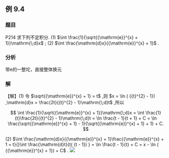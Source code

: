 ## 例 9.4
### 题目
P214 求下列不定积分.
(1) $\int \frac{1}{\sqrt{{\mathrm{e}}^{x} + 1}}\mathrm{\;d}x$ ; 
(2) $\int \frac{\mathrm{d}x}{{\mathrm{e}}^{x} + 1}$ .
### 分析
带e的一整坨，直接整体换元
### 解
【解】(1) 令 $\sqrt{{\mathrm{e}}^{x} + 1} = t$ ,则 $x = \ln ( {{t}^{2} - 1}) ,\mathrm{d}x = \frac{2t}{{t}^{2} - 1}\mathrm{\;d}t$ ,所以

$$
\int \frac{1}{\sqrt{{\mathrm{e}}^{x} + 1}}\mathrm{\;d}x = \int \frac{1}{t}\frac{2t}{{t}^{2} - 1}\mathrm{\;d}t = \ln \frac{t - 1}{t + 1} + C = \ln \frac{\sqrt{{\mathrm{e}}^{x} + 1} - 1}{\sqrt{{\mathrm{e}}^{x} + 1} + 1} + C.
$$

(2) $\int \frac{\mathrm{d}x}{{\mathrm{e}}^{x} + 1}\frac{{\mathrm{e}}^{x} + 1 = t}{}\int \frac{\mathrm{d}t}{t( {t - 1}) } = \ln \frac{t - 1}{t} + C = x - \ln ( {{\mathrm{e}}^{x} + 1}) + C$ .
![](https://img.hwenyi.live/202410211648511.webp)
